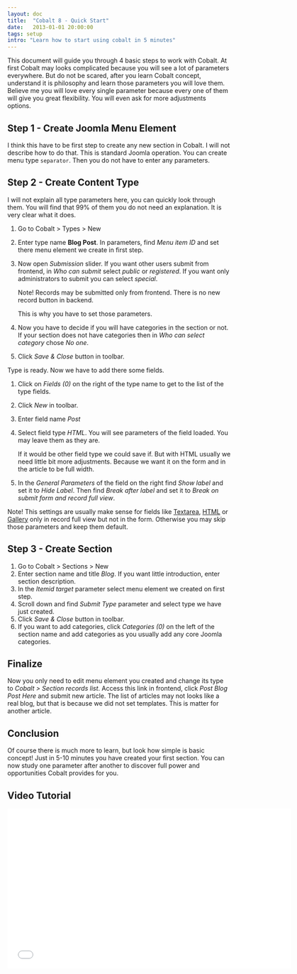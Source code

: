 ```yaml
---
layout: doc
title:  "Cobalt 8 - Quick Start"
date:   2013-01-01 20:00:00
tags: setup
intro: "Learn how to start using cobalt in 5 minutes"
---
```


This document will guide you through 4 basic steps to work with Cobalt.  At first Cobalt may looks complicated because you will see a lot of parameters everywhere. But do not be scared, after you learn Cobalt concept, understand it is philosophy and learn those parameters you will love them. Believe me you will love every single parameter because every one of them will give you great flexibility. You will even ask for more adjustments options.

## Step 1 - Create Joomla Menu Element

I think this have to be first step to create any new section in Cobalt. I will not describe how to do that. This is standard Joomla operation. You can create menu type `separator`. Then you do not have to enter any parameters.

## Step 2 - Create Content Type

I will not explain all type parameters here, you can quickly look through them. You will find that 99% of them you do not need an explanation. It is very clear what it does.

1. Go to Cobalt > Types > New
2. Enter type name **Blog Post**. In parameters, find _Menu item ID_ and set there menu element we create in first step.
3. Now open _Submission_ slider. If you want other users submit from frontend, in _Who can submit_ select _public_ or _registered_. If you want only administrators to submit you can select _special_.

   <div class="alert alert-info">Note! Records may be submitted only from frontend. There is no new record button in backend.</div>
   
   This is why you have to set those parameters.
   
4. Now you have to decide if you will have categories in the section or not. If your section does not have categories then in _Who can select category_ chose _No one_.

5. Click _Save & Close_ button in toolbar.
   
Type is ready. Now we have to add there some fields.

1. Click on _Fields (0)_ on the right of the type name to get to the list of the type fields.
2. Click _New_ in toolbar.
3. Enter field name _Post_
4. Select field type _HTML_. You will see parameters of the field loaded. You may leave them as they are.

   If it would be  other field type we could save if. But with HTML usually we need little bit more adjustments. Because we want it on the form and in the article to be full width.

5. In the _General Parameters_ of the field on the right find _Show label_ and set it to _Hide Label_. Then find _Break after label_ and set it to _Break on submit form and record full view_.

<div class="alert alert-info">Note! This settings are usually make sense for fields like <a href="http://www.mintjoomla.com/download-fields/item/18-simple-fields/61-field-textarea.html">Textarea</a>, <a href="http://www.mintjoomla.com/download-fields/item/18-simple-fields/62-field-html.html">HTML</a> or <a href="http://www.mintjoomla.com/download-fields/item/21-media-fields/74-field-gallery.html">Gallery</a> only in record full view but not in the form. Otherwise you may skip those parameters and keep them default.</div>

## Step 3 - Create Section

1. Go to Cobalt > Sections > New
2. Enter section name and title _Blog_. If you want little introduction, enter section description.
3. In the _Itemid target_ parameter select menu element we created on first step.
4. Scroll down and find _Submit Type_ parameter and select type we have just created.
5. Click _Save & Close_ button in toolbar.
6. If you want to add categories, click _Categories (0)_ on the left of the section name and add categories as you usually add any core Joomla categories.

## Finalize

Now you only need to edit menu element you created and change its type to _Cobalt > Section records list_. Access this link in frontend, click _Post Blog Post Here_ and submit new article. The list of articles may not looks like a real blog, but that is because we did not set templates. This is matter for another article.

## Conclusion

Of course there is much more to learn, but look how simple is basic concept! Just in 5-10 minutes you have created your first section. You can now study one parameter after another to discover full power and opportunities Cobalt provides for you.

## Video Tutorial

<iframe width="640" height="360" src="//www.youtube.com/embed/QbEQOASPKqc" frameborder="0" allowfullscreen></iframe>

